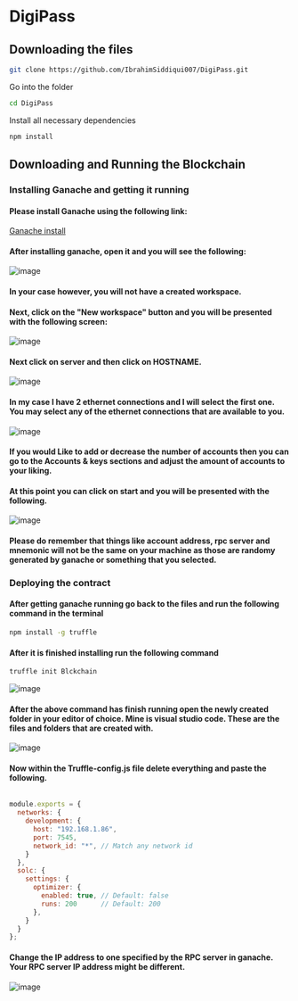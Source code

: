 # DigiPass

## Downloading the files

```bash
git clone https://github.com/IbrahimSiddiqui007/DigiPass.git
```
Go into the folder

```bash
cd DigiPass
```
Install all necessary dependencies

```bash
npm install
```

## Downloading and Running the Blockchain

### Installing Ganache and getting it running

#### Please install Ganache using the following link:
[Ganache install](https://trufflesuite.com/ganache/)

#### After installing ganache, open it and you will see the following:
![image](https://github.com/IbrahimSiddiqui007/DigiPass/assets/87603789/51f08d4e-a719-42e0-8b41-e62236c651c1)


#### In your case however, you will not have a created workspace.

#### Next, click on the "New workspace" button and you will be presented with the following screen:
![image](https://github.com/IbrahimSiddiqui007/DigiPass/assets/87603789/9fc94c70-68a9-4013-bd41-b91d117da727)

#### Next click on server and then click on HOSTNAME.
![image](https://github.com/IbrahimSiddiqui007/DigiPass/assets/87603789/7d4cc711-4e86-4c21-9ec8-e4a4c33d06a6)

#### In my case I have 2 ethernet connections and I will select the first one. You may select any of the ethernet connections that are available to you.
![image](https://github.com/IbrahimSiddiqui007/DigiPass/assets/87603789/7181b24f-920b-4840-9d71-492df4ebe7c6)

#### If you would Like to add or decrease the number of accounts then you can go to the Accounts & keys sections and adjust the amount of accounts to your liking.

#### At this point you can click on start and you will be presented with the following.
![image](https://github.com/IbrahimSiddiqui007/DigiPass/assets/87603789/0aa5eb34-23e1-4224-b04e-04d9dba18cf3)

#### Please do remember that things like account address, rpc server and mnemonic will not be the same on your machine as those are randomy generated by ganache or something that you selected.

### Deploying the contract

#### After getting ganache running go back to the files and run the following command in the terminal

```bash
npm install -g truffle
```

#### After it is finished installing run the following command

```bash
truffle init Blckchain
```
![image](https://github.com/IbrahimSiddiqui007/DigiPass/assets/87603789/678a7433-777b-4508-81a2-3c0f8754a715)

#### After the above command has finish running open the newly created folder in your editor of choice. Mine is visual studio code. These are the files and folders that are created with.
![image](https://github.com/IbrahimSiddiqui007/DigiPass/assets/87603789/17248c2d-7794-449a-a19f-d1aad1368cb9)

#### Now within the Truffle-config.js file delete everything and paste the following.

```js

module.exports = {
  networks: {
    development: {
      host: "192.168.1.86",
      port: 7545,
      network_id: "*", // Match any network id
    }
  },
  solc: {
    settings: {
      optimizer: {
        enabled: true, // Default: false
        runs: 200      // Default: 200
      },
    }
  }
};

```
#### Change the IP address to one specified by the RPC server in ganache. Your RPC server IP address might be different.
![image](https://github.com/IbrahimSiddiqui007/DigiPass/assets/87603789/cb6b4576-3aa5-4b7c-8cbb-92c8cb4d6e49)





